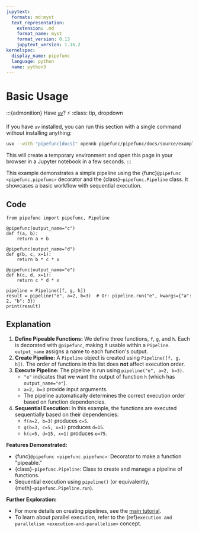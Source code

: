 ```yaml
---
jupytext:
  formats: md:myst
  text_representation:
    extension: .md
    format_name: myst
    format_version: 0.13
    jupytext_version: 1.16.2
kernelspec:
  display_name: pipefunc
  language: python
  name: python3
---
```


# Basic Usage

:::{admonition} Have [`uv`](https://docs.astral.sh/uv/)? ⚡
:class: tip, dropdown

If you have `uv` installed, you can run this section with a single command without installing anything:

```bash
uvx --with "pipefunc[docs]" opennb pipefunc/pipefunc/docs/source/examples/basic-usage.md
```

This will create a temporary environment and open this page in your browser in a Jupyter notebook in a few seconds.
:::

This example demonstrates a simple pipeline using the {func}`@pipefunc <pipefunc.pipefunc>` decorator and the {class}`~pipefunc.Pipeline` class. It showcases a basic workflow with sequential execution.

## Code

```{code-cell} ipython3
from pipefunc import pipefunc, Pipeline

@pipefunc(output_name="c")
def f(a, b):
    return a + b

@pipefunc(output_name="d")
def g(b, c, x=1):
    return b * c * x

@pipefunc(output_name="e")
def h(c, d, x=1):
    return c * d * x

pipeline = Pipeline([f, g, h])
result = pipeline("e", a=2, b=3)  # Or: pipeline.run("e", kwargs={"a": 2, "b": 3})
print(result)
```

## Explanation

1. **Define Pipeable Functions:** We define three functions, `f`, `g`, and `h`. Each is decorated with `@pipefunc`, making it usable within a `Pipeline`. `output_name` assigns a name to each function's output.
2. **Create Pipeline:** A `Pipeline` object is created using `Pipeline([f, g, h])`. The order of functions in this list does **not** affect execution order.
3. **Execute Pipeline:** The pipeline is run using `pipeline("e", a=2, b=3)`.
   - `"e"` indicates that we want the output of function `h` (which has `output_name="e"`).
   - `a=2, b=3` provide input arguments.
   - The pipeline automatically determines the correct execution order based on function dependencies.
4. **Sequential Execution:** In this example, the functions are executed sequentially based on their dependencies:
   - `f(a=2, b=3)` produces `c=5`.
   - `g(b=3, c=5, x=1)` produces `d=15`.
   - `h(c=5, d=15, x=1)` produces `e=75`.

**Features Demonstrated:**

- {func}`@pipefunc <pipefunc.pipefunc>`: Decorator to make a function "pipeable."
- {class}`~pipefunc.Pipeline`: Class to create and manage a pipeline of functions.
- Sequential execution using `pipeline()` (or equivalently, {meth}`~pipefunc.Pipeline.run`).

**Further Exploration:**

- For more details on creating pipelines, see the [main tutorial](../tutorial.md).
- To learn about parallel execution, refer to the {ref}`execution and parallelism <execution-and-parallelism>` concept.
